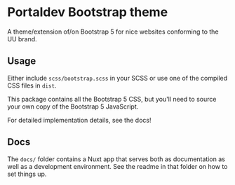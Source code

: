 # Portaldev Bootstrap theme

A theme/extension of/on Bootstrap 5 for nice websites conforming to the UU brand.

## Usage

Either include ``scss/bootstrap.scss`` in your SCSS or use one of the compiled CSS files in `dist`.

This package contains all the Bootstrap 5 CSS, but you'll need to source your own copy of the Bootstrap 5 JavaScript.

For detailed implementation details, see the docs!

## Docs

The ``docs/`` folder contains a Nuxt app that serves both as documentation as well as a development environment. See the
readme in that folder on how to set things up.

